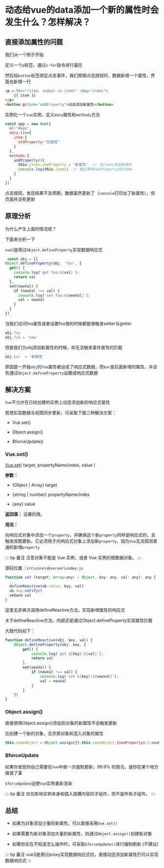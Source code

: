 # 动态给vue的data添加一个新的属性时会发生什么？怎样解决？

## 直接添加属性的问题

我们从一个例子开始

定义一个`p`标签，通过`v-for`指令进行遍历

然后给`button`标签绑定点击事件，我们预期点击按钮时，数据新增一个属性，界面也新增一行

```html
<p v-for="(item, index) in items" :key="index">
    {{ item }}
</p>
<button @click="addProperty">动态添加新属性</button>
```

实例化一个`vue`实例，定义`data`属性和`methods`方法

```js
const app = new Vue({
  el:"#app",
  data:()=>{
    item:{
      oldProperty:"旧属性"
    }
  },
  methods:{
    addProperty(){
      this.items.newProperty = "新属性"  // 为items添加新属性
      console.log(this.items)  // 输出带有newProperty的items
    }
  }
})
```

点击按钮，发现结果不及预期，数据虽然更新了（`console`打印出了新属性），但页面并没有更新

## 原理分析

为什么产生上面的情况呢？

下面来分析一下

`vue2`是用过`Object.defineProperty`实现数据响应式

```js
 const obj = {}
Object.defineProperty(obj, 'foo', {
  get() {
    console.log(`get foo:${val}`);
    return val
  },
  set(newVal) {
    if (newVal !== val) {
      console.log(`set foo:${newVal}`);
      val = newVal
    }
  }
})
```

当我们访问foo属性或者设置foo值的时候都能够触发setter与getter

```js
obj.foo   
obj.foo = 'new'
```

但是我们为obj添加新属性的时候，却无法触发事件属性的拦截

```js
obj.bar  = '新属性'
```

原因是一开始`obj`的`foo`属性被设成了响应式数据，而`bar`是后面新增的属性，并没有通过`Object.defineProperty`设置成响应式数据

## 解决方案

`Vue`不允许在已经创建的实例上动态添加新的响应式属性

若想实现数据与视图同步更新，可采取下面三种解决方案：

* Vue.set()

* Object.assign()

* $forceUpdate()

### Vue.set()

[Vue.set](https://v2.cn.vuejs.org/v2/api/#Vue-set)( target, propertyName/index, value )

**参数：**

* {Object | Array} target

* {string | number} propertyName/index

* {any} value

**返回值：** 设置的值。

**用法：**

向响应式对象中添加一个`property`，并确保这个新`property`同样是响应式的，且触发视图更新。它必须用于向响应式对象上添加新`property`，因为`Vue`无法探测普通的新增`property`

::: tip 备注
注意对象不能是 Vue 实例，或者 Vue 实例的根数据对象。
:::

源码位置：`src\core\observer\index.js`

```js
function set (target: Array<any> | Object, key: any, val: any): any {
  ...
  defineReactive(ob.value, key, val)
  ob.dep.notify()
  return val
}
```

这里无非再次调用defineReactive方法，实现新增属性的响应式

关于defineReactive方法，内部还是通过Object.defineProperty实现属性拦截

大致代码如下：

```js
function defineReactive(obj, key, val) {
    Object.defineProperty(obj, key, {
        get() {
            console.log(`get ${key}:${val}`);
            return val
        },
        set(newVal) {
            if (newVal !== val) {
                console.log(`set ${key}:${newVal}`);
                val = newVal
            }
        }
    })
}
```

### Object.assign()

直接使用Object.assign()添加到对象的新属性不会触发更新

应创建一个新的对象，合并原对象和混入对象的属性

```js
this.someObject = Object.assign({},this.someObject,{newProperty1:1,newProperty2:2 ...})
```

### $forceUpdate

如果你发现你自己需要在`Vue`中做一次强制更新，99.9% 的情况，是你在某个地方做错了事

`$forceUpdate`迫使`Vue`实例重新渲染

::: tip 备注
仅仅影响实例本身和插入插槽内容的子组件，而不是所有子组件。
:::

## 总结

* 如果为对象添加少量的新属性，可以直接采用`Vue.set()`

* 如果需要为新对象添加大量的新属性，则通过`Object.assign()`创建新对象

* 如果你实在不知道怎么操作时，可采取`$forceUpdate()`进行强制刷新 (不建议)

::: tip 备注
vue3是用过proxy实现数据响应式的，直接动态添加新属性仍可以实现数据响应式
:::
